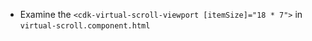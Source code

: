 - Examine the `<cdk-virtual-scroll-viewport [itemSize]="18 * 7">` in `virtual-scroll.component.html`